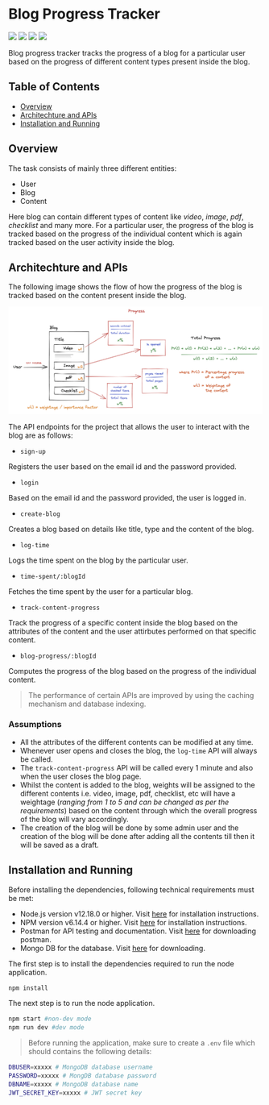 # Blog Progress Tracker

<p>
    <a style="text-decoration:none">
        <img src="https://img.shields.io/badge/Node.js-43853D?style=for-the-badge&logo=node.js&logoColor=white">
    </a>
    <a style="text-decoration:none">
        <img src="https://img.shields.io/badge/JavaScript-F7DF1E?style=for-the-badge&logo=javascript&logoColor=black">
    </a>
    <a style="text-decoration:none">
        <img src="https://img.shields.io/badge/MongoDB-4EA94B?style=for-the-badge&logo=mongodb&logoColor=white">
    </a>
    <a style="text-decoration:none">
        <img src="https://img.shields.io/badge/Express.js-404D59?style=for-the-badge">
    </a>
<p>

Blog progress tracker tracks the progress of a blog for a particular user based on the progress of different content types present inside the blog.

## Table of Contents
- [Overview](#overview)
- [Architechture and APIs](#architechture-and-apis)
- [Installation and Running](#installation-and-running)


## Overview

The task consists of mainly three different entities:

- User
- Blog
- Content

Here blog can contain different types of content like _video_, _image_, _pdf_, _checklist_ and many more. For a particular user, the progress of the blog is tracked based on the progress of the individual content which is again tracked based on the user activity inside the blog.

## Architechture and APIs

The following image shows the flow of how the progress of the blog is tracked based on the content present inside the blog.

![](/images/Overview.png)

The API endpoints for the project that allows the user to interact with the blog are as follows:

- `sign-up`

Registers the user based on the email id and the password provided.

- `login`

Based on the email id and the password provided, the user is logged in.

- `create-blog`

Creates a blog based on details like title, type and the content of the blog.


- `log-time`

Logs the time spent on the blog by the particular user.

- `time-spent/:blogId`

Fetches the time spent by the user for a particular blog.

- `track-content-progress`

Track the progress of a specific content inside the blog based on the attributes of the content and the user attirbutes performed on that specific content.

- `blog-progress/:blogId`

Computes the progress of the blog based on the progress of the individual content.

> The performance of certain APIs are improved by using the caching mechanism and database indexing.

### Assumptions
- All the attributes of the different contents can be modified at any time.
- Whenever user opens and closes the blog, the `log-time` API will always be called.
- The `track-content-progress` API will be called every 1 minute and also when the user closes the blog page.
- Whilst the content is added to the blog, weights will be assigned to the different contents i.e. video, image, pdf, checklist, etc will have a weightage (_ranging from 1 to 5 and can be changed as per the requirements_) based on the content through which the overall progress of the blog will vary accordingly.
- The creation of the blog will be done by some admin user and the creation of the blog will be done after adding all the contents till then it will be saved as a draft.

## Installation and Running

Before installing the dependencies, following technical requirements must be met:
-   Node.js version v12.18.0 or higher. Visit [here](https://nodejs.org/en/download/) for installation instructions.
-   NPM version v6.14.4 or higher. Visit [here](https://www.npmjs.com/get-npm) for installation instructions.
-   Postman for API testing and documentation. Visit [here](https://www.postman.com/downloads/) for downloading postman.
-   Mongo DB for the database. Visit [here](https://www.mongodb.com/try/download/community) for downloading.

The first step is to install the dependencies required to run the node application.
```bash
npm install
```

The next step is to run the node application.
```bash
npm start #non-dev mode
npm run dev #dev mode
```

> Before running the application, make sure to create a `.env` file which should contains the following details:
```bash
DBUSER=xxxxx # MongoDB database username
PASSWORD=xxxxx # MongDB database password
DBNAME=xxxxx # MongoDB database name
JWT_SECRET_KEY=xxxxx # JWT secret key
```